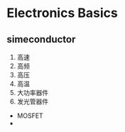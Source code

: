 <h1>Electronics Basics</h1>

## simeconductor
1. 高速
2. 高频
3. 高压
4. 高温
5. 大功率器件
6. 发光管器件

* MOSFET
* 